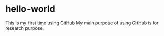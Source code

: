 # hello-world
This is my first time using GitHub
My main purpose of using GitHub is for research purpose. 
